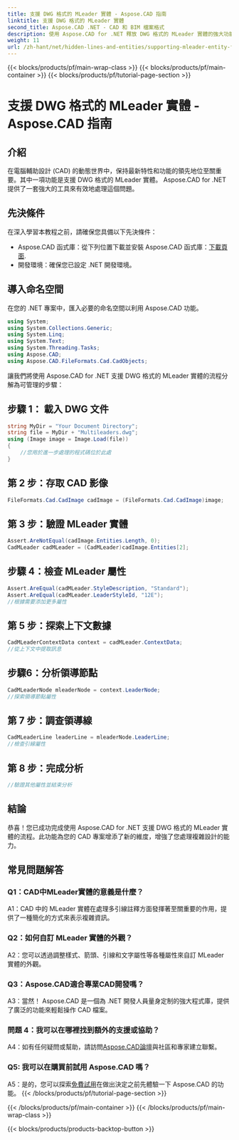 ```yaml
---
title: 支援 DWG 格式的 MLeader 實體 - Aspose.CAD 指南
linktitle: 支援 DWG 格式的 MLeader 實體
second_title: Aspose.CAD .NET - CAD 和 BIM 檔案格式
description: 使用 Aspose.CAD for .NET 釋放 DWG 格式的 MLeader 實體的強大功能。輕鬆提升您的 CAD 專案。
weight: 11
url: /zh-hant/net/hidden-lines-and-entities/supporting-mleader-entity-for-dwg-format/
---
```


{{< blocks/products/pf/main-wrap-class >}}
{{< blocks/products/pf/main-container >}}
{{< blocks/products/pf/tutorial-page-section >}}

# 支援 DWG 格式的 MLeader 實體 - Aspose.CAD 指南

## 介紹

在電腦輔助設計 (CAD) 的動態世界中，保持最新特性和功能的領先地位至關重要。其中一項功能是支援 DWG 格式的 MLeader 實體。 Aspose.CAD for .NET 提供了一套強大的工具來有效地處理這個問題。

## 先決條件

在深入學習本教程之前，請確保您具備以下先決條件：

-  Aspose.CAD 函式庫：從下列位置下載並安裝 Aspose.CAD 函式庫：[下載頁面](https://releases.aspose.com/cad/net/).
- 開發環境：確保您已設定 .NET 開發環境。

## 導入命名空間

在您的 .NET 專案中，匯入必要的命名空間以利用 Aspose.CAD 功能。

```csharp
using System;
using System.Collections.Generic;
using System.Linq;
using System.Text;
using System.Threading.Tasks;
using Aspose.CAD;
using Aspose.CAD.FileFormats.Cad.CadObjects;
```

讓我們將使用 Aspose.CAD for .NET 支援 DWG 格式的 MLeader 實體的流程分解為可管理的步驟：

## 步驟 1： 載入 DWG 文件

```csharp
string MyDir = "Your Document Directory";
string file = MyDir + "Multileaders.dwg";
using (Image image = Image.Load(file))
{
    //您用於進一步處理的程式碼位於此處
}
```

## 第 2 步：存取 CAD 影像

```csharp
FileFormats.Cad.CadImage cadImage = (FileFormats.Cad.CadImage)image;
```

## 第 3 步：驗證 MLeader 實體

```csharp
Assert.AreNotEqual(cadImage.Entities.Length, 0);
CadMLeader cadMLeader = (CadMLeader)cadImage.Entities[2];
```

## 步驟 4：檢查 MLeader 屬性

```csharp
Assert.AreEqual(cadMLeader.StyleDescription, "Standard");
Assert.AreEqual(cadMLeader.LeaderStyleId, "12E");
//根據需要添加更多屬性
```

## 第 5 步：探索上下文數據

```csharp
CadMLeaderContextData context = cadMLeader.ContextData;
//從上下文中提取訊息
```

## 步驟6：分析領導節點

```csharp
CadMLeaderNode mleaderNode = context.LeaderNode;
//探索領導節點屬性
```

## 第 7 步：調查領導線

```csharp
CadMLeaderLine leaderLine = mleaderNode.LeaderLine;
//檢查引線屬性
```

## 第 8 步：完成分析

```csharp
//驗證其他屬性並結束分析
```

## 結論

恭喜！您已成功完成使用 Aspose.CAD for .NET 支援 DWG 格式的 MLeader 實體的流程。此功能為您的 CAD 專案增添了新的維度，增強了您處理複雜設計的能力。

## 常見問題解答

### Q1：CAD中MLeader實體的意義是什麼？

A1：CAD 中的 MLeader 實體在處理多引線註釋方面發揮著至關重要的作用，提供了一種簡化的方式來表示複雜資訊。

### Q2：如何自訂 MLeader 實體的外觀？

A2：您可以透過調整樣式、箭頭、引線和文字屬性等各種屬性來自訂 MLeader 實體的外觀。

### Q3：Aspose.CAD適合專業CAD開發嗎？

A3：當然！ Aspose.CAD 是一個為 .NET 開發人員量身定制的強大程式庫，提供了廣泛的功能來輕鬆操作 CAD 檔案。

### 問題 4：我可以在哪裡找到額外的支援或協助？

A4：如有任何疑問或幫助，請訪問[Aspose.CAD論壇](https://forum.aspose.com/c/cad/19)與社區和專家建立聯繫。

### Q5: 我可以在購買前試用 Aspose.CAD 嗎？

 A5：是的，您可以探索[免費試用](https://releases.aspose.com/)在做出決定之前先體驗一下 Aspose.CAD 的功能。
{{< /blocks/products/pf/tutorial-page-section >}}

{{< /blocks/products/pf/main-container >}}
{{< /blocks/products/pf/main-wrap-class >}}

{{< blocks/products/products-backtop-button >}}
